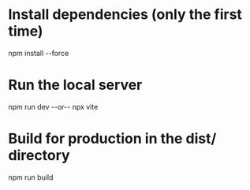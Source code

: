 # Install dependencies (only the first time)
npm install --force

# Run the local server
npm run dev
--or--
npx vite

# Build for production in the dist/ directory
npm run build
